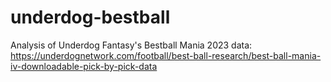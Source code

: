 # underdog-bestball
Analysis of Underdog Fantasy's Bestball Mania 2023 data: https://underdognetwork.com/football/best-ball-research/best-ball-mania-iv-downloadable-pick-by-pick-data
